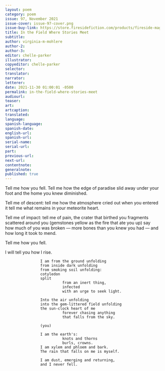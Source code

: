 ```yaml
---
layout: poem
category: poem
issue: 97, November 2021
issue-cover: issue-97-cover.png
issue-buy-link: https://store.firesidefiction.com/products/fireside-magazine-issue-97-november-2021
title: In the Field Where Stories Meet
subtitle:
author: virginia-m-mohlere
author-2:
author-3:
editor: chelle-parker
illustrator:
copyeditor: chelle-parker
selector:
translator:
narrator:
letterer:
date: 2021-11-30 01:00:01 -0500
permalink: in-the-field-where-stories-meet
audiourl:
teaser:
art:
artcaption:
translated:
language:
spanish-language:
spanish-date:
english-url:
spanish-url:
serial-name:
serial-url:
part:
previous-url:
next-url:
contentnote:
generalnote:
published: true
---
```


Tell me how you fell.
Tell me
          how the edge of paradise
          slid away under your foot
          and the home you knew
          diminished.

Tell me of descent:
tell me
          how the atmosphere cried out when you entered it
tell me
          what remains in your meteorite heart.

Tell me of impact:
          tell me of pain,
          the crater that birthed you
          fragments scattered around you
          (gemstones yellow as the fire that ate you up)
say
how much of you was broken —
          more bones than you knew you had —
and how long it took to mend.

Tell me how you fell.

I will tell you how I rise.

                    I am from the ground unfolding
                    from inside dark unfolding
                    from smoking soil unfolding:
                    cotyledon
                    split
                              from an inert thing,
                              infected
                              with an urge to seek light.

                    Into the air unfolding
                    into the gem-littered field unfolding
                    the sun-clock heart of me
                              forever chasing anything
                              that falls from the sky.

                    (you)

                    I am the earth's:
                              knots and thorns
                              burls, crowns.
                    I am xylem and phloem and bark.
                    The rain that falls on me is myself.

                    I am dust, emerging and returning,
                    and I never fell.
